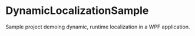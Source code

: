 # DynamicLocalizationSample
Sample project demoing dynamic, runtime localization in a WPF application.
